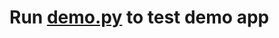 # Run [demo.py](https://github.com/maniotrix/demo-p2psp-gui/blob/master/src/demo.py) to test demo app

